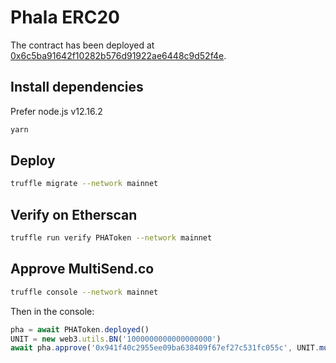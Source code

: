 # Phala ERC20

The contract has been deployed at [0x6c5ba91642f10282b576d91922ae6448c9d52f4e](https://etherscan.io/address/0x6c5ba91642f10282b576d91922ae6448c9d52f4e).

## Install dependencies

Prefer node.js v12.16.2

```bash
yarn
```

## Deploy

```bash
truffle migrate --network mainnet
```

## Verify on Etherscan

```bash
truffle run verify PHAToken --network mainnet
```

## Approve MultiSend.co

```bash
truffle console --network mainnet
```

Then in the console:

```js
pha = await PHAToken.deployed()
UNIT = new web3.utils.BN('1000000000000000000')
await pha.approve('0x941f40c2955ee09ba638409f67ef27c531fc055c', UNIT.muln(10000))
```
